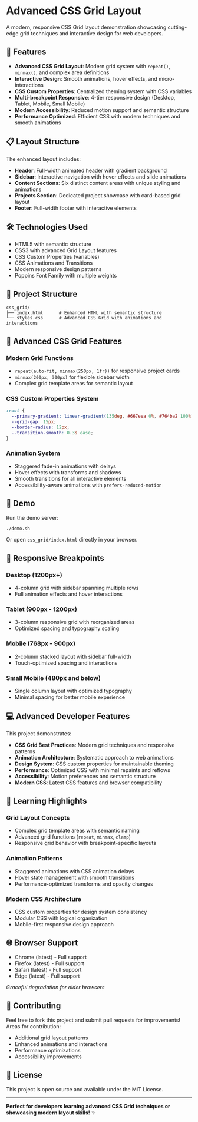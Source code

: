 # Advanced CSS Grid Layout

A modern, responsive CSS Grid layout demonstration showcasing cutting-edge grid techniques and interactive design for web developers.

## 🚀 Features

- **Advanced CSS Grid Layout**: Modern grid system with `repeat()`, `minmax()`, and complex area definitions
- **Interactive Design**: Smooth animations, hover effects, and micro-interactions
- **CSS Custom Properties**: Centralized theming system with CSS variables
- **Multi-breakpoint Responsive**: 4-tier responsive design (Desktop, Tablet, Mobile, Small Mobile)
- **Modern Accessibility**: Reduced motion support and semantic structure
- **Performance Optimized**: Efficient CSS with modern techniques and smooth animations

## 📋 Layout Structure

The enhanced layout includes:
- **Header**: Full-width animated header with gradient background
- **Sidebar**: Interactive navigation with hover effects and slide animations
- **Content Sections**: Six distinct content areas with unique styling and animations
- **Projects Section**: Dedicated project showcase with card-based grid layout
- **Footer**: Full-width footer with interactive elements

## 🛠️ Technologies Used

- HTML5 with semantic structure
- CSS3 with advanced Grid Layout features
- CSS Custom Properties (variables)
- CSS Animations and Transitions
- Modern responsive design patterns
- Poppins Font Family with multiple weights

## 📁 Project Structure

```
css_grid/
├── index.html      # Enhanced HTML with semantic structure
└── styles.css      # Advanced CSS Grid with animations and interactions
```

## 🎨 Advanced CSS Grid Features

### Modern Grid Functions
- `repeat(auto-fit, minmax(250px, 1fr))` for responsive project cards
- `minmax(200px, 300px)` for flexible sidebar width
- Complex grid template areas for semantic layout

### CSS Custom Properties System
```css
:root {
  --primary-gradient: linear-gradient(135deg, #667eea 0%, #764ba2 100%);
  --grid-gap: 15px;
  --border-radius: 12px;
  --transition-smooth: 0.3s ease;
}
```

### Animation System
- Staggered fade-in animations with delays
- Hover effects with transforms and shadows
- Smooth transitions for all interactive elements
- Accessibility-aware animations with `prefers-reduced-motion`

## 🌟 Demo

Run the demo server:
```bash
./demo.sh
```
Or open `css_grid/index.html` directly in your browser.

## 📱 Responsive Breakpoints

### Desktop (1200px+)
- 4-column grid with sidebar spanning multiple rows
- Full animation effects and hover interactions

### Tablet (900px - 1200px)  
- 3-column responsive grid with reorganized areas
- Optimized spacing and typography scaling

### Mobile (768px - 900px)
- 2-column stacked layout with sidebar full-width
- Touch-optimized spacing and interactions

### Small Mobile (480px and below)
- Single column layout with optimized typography
- Minimal spacing for better mobile experience

## 💻 Advanced Developer Features

This project demonstrates:
- **CSS Grid Best Practices**: Modern grid techniques and responsive patterns
- **Animation Architecture**: Systematic approach to web animations
- **Design System**: CSS custom properties for maintainable theming
- **Performance**: Optimized CSS with minimal repaints and reflows
- **Accessibility**: Motion preferences and semantic structure
- **Modern CSS**: Latest CSS features and browser compatibility

## 🎯 Learning Highlights

### Grid Layout Concepts
- Complex grid template areas with semantic naming
- Advanced grid functions (`repeat`, `minmax`, `clamp`)
- Responsive grid behavior with breakpoint-specific layouts

### Animation Patterns
- Staggered animations with CSS animation delays
- Hover state management with smooth transitions
- Performance-optimized transforms and opacity changes

### Modern CSS Architecture
- CSS custom properties for design system consistency
- Modular CSS with logical organization
- Mobile-first responsive design approach

## 🌐 Browser Support

- Chrome (latest) - Full support
- Firefox (latest) - Full support 
- Safari (latest) - Full support
- Edge (latest) - Full support

*Graceful degradation for older browsers*

## 🤝 Contributing

Feel free to fork this project and submit pull requests for improvements! Areas for contribution:
- Additional grid layout patterns
- Enhanced animations and interactions
- Performance optimizations
- Accessibility improvements

## 📄 License

This project is open source and available under the MIT License.

---

**Perfect for developers learning advanced CSS Grid techniques or showcasing modern layout skills!** ✨